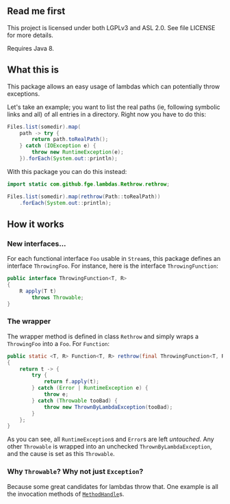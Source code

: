 ## Read me first

This project is licensed under both LGPLv3 and ASL 2.0. See file LICENSE for more details.

Requires Java 8.

## What this is

This package allows an easy usage of lambdas which can potentially throw exceptions.

Let's take an example; you want to list the real paths (ie, following symbolic links and all) of all
entries in a directory. Right now you have to do this:

```java
Files.list(somedir).map(
    path -> try {
        return path.toRealPath();
    } catch (IOException e) {
        throw new RuntimeException(e);
    }).forEach(System.out::println);
```

With this package you can do this instead:

```java
import static com.github.fge.lambdas.Rethrow.rethrow;

Files.list(somedir).map(rethrow(Path::toRealPath))
    .forEach(System.out::println);
```

## How it works

### New interfaces...

For each functional interface `Foo` usable in `Stream`s, this package defines an interface
`ThrowingFoo`. For instance, here is the interface `ThrowingFunction`:

```java
public interface ThrowingFunction<T, R>
{
    R apply(T t)
        throws Throwable;
}
```

### The wrapper

The wrapper method is defined in class `Rethrow` and simply wraps a `ThrowingFoo` into a `Foo`. For
`Function`:

```java
public static <T, R> Function<T, R> rethrow(final ThrowingFunction<T, R> f)
{
    return t -> {
        try {
            return f.apply(t);
        } catch (Error | RuntimeException e) {
            throw e;
        } catch (Throwable tooBad) {
            throw new ThrownByLambdaException(tooBad);
        }
    };
}
```

As you can see, all `RuntimeException`s and `Error`s are left _untouched_. Any other `Throwable` is
wrapped into an unchecked `ThrownByLambdaException`, and the cause is set as this `Throwable`.

### Why `Throwable`? Why not just `Exception`?

Because some great candidates for lambdas throw that. One example is all the invocation methods of
[`MethodHandle`](http://docs.oracle.com/javase/8/docs/api/java/lang/invoke/MethodHandle.html)s.

